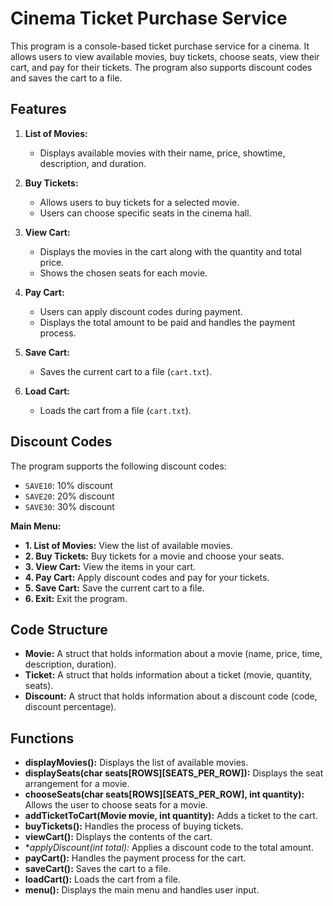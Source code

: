 # Cinema Ticket Purchase Service

This program is a console-based ticket purchase service for a cinema. It allows users to view available movies, buy tickets, choose seats, view their cart, and pay for their tickets. The program also supports discount codes and saves the cart to a file.

## Features

1. **List of Movies:**
   - Displays available movies with their name, price, showtime, description, and duration.

2. **Buy Tickets:**
   - Allows users to buy tickets for a selected movie.
   - Users can choose specific seats in the cinema hall.

3. **View Cart:**
   - Displays the movies in the cart along with the quantity and total price.
   - Shows the chosen seats for each movie.

4. **Pay Cart:**
   - Users can apply discount codes during payment.
   - Displays the total amount to be paid and handles the payment process.

5. **Save Cart:**
   - Saves the current cart to a file (`cart.txt`).

6. **Load Cart:**
   - Loads the cart from a file (`cart.txt`).

## Discount Codes

The program supports the following discount codes:

- `SAVE10`: 10% discount
- `SAVE20`: 20% discount
- `SAVE30`: 30% discount

**Main Menu:**
- **1. List of Movies:** View the list of available movies.
- **2. Buy Tickets:** Buy tickets for a movie and choose your seats.
- **3. View Cart:** View the items in your cart.
- **4. Pay Cart:** Apply discount codes and pay for your tickets.
- **5. Save Cart:** Save the current cart to a file.
- **6. Exit:** Exit the program.

## Code Structure

- **Movie:** A struct that holds information about a movie (name, price, time, description, duration).
- **Ticket:** A struct that holds information about a ticket (movie, quantity, seats).
- **Discount:** A struct that holds information about a discount code (code, discount percentage).

## Functions

- **displayMovies():** Displays the list of available movies.
- **displaySeats(char seats[ROWS][SEATS_PER_ROW]):** Displays the seat arrangement for a movie.
- **chooseSeats(char seats[ROWS][SEATS_PER_ROW], int quantity):** Allows the user to choose seats for a movie.
- **addTicketToCart(Movie movie, int quantity):** Adds a ticket to the cart.
- **buyTickets():** Handles the process of buying tickets.
- **viewCart():** Displays the contents of the cart.
- **applyDiscount(int *total):** Applies a discount code to the total amount.
- **payCart():** Handles the payment process for the cart.
- **saveCart():** Saves the cart to a file.
- **loadCart():** Loads the cart from a file.
- **menu():** Displays the main menu and handles user input.
